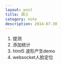```yaml
---
layout: post
title: 周三
category: note
description: 2014-07-30
---
```


1. 提测
2. 添加统计
3. html5 波形产生demo     
4. websocket人脸定位



